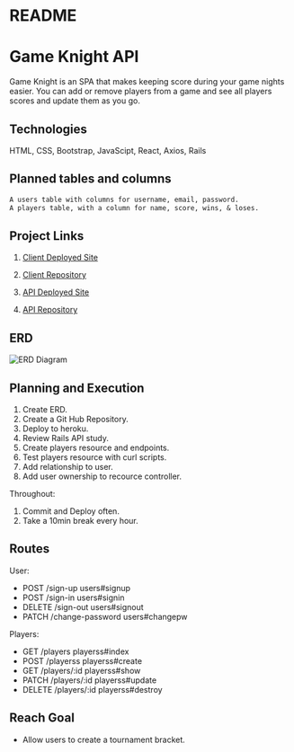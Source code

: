 # README

# Game Knight API
Game Knight is an SPA that makes keeping score during your game nights easier.
You can add or remove players from a game and see all players scores and update them as you go.

## Technologies
  HTML, CSS, Bootstrap, JavaScipt, React, Axios, Rails

## Planned tables and columns

```md
A users table with columns for username, email, password.
A players table, with a column for name, score, wins, & loses.
```

## Project Links
1. [Client Deployed Site]()

2. [Client Repository]()

3. [API Deployed Site]()

4. [API Repository]()

## ERD
![ERD Diagram]()

## Planning and Execution
1. Create ERD.
2. Create a Git Hub Repository.
3. Deploy to heroku.
3. Review Rails API study.
4. Create players resource and endpoints.
5. Test players resource with curl scripts.
6. Add relationship to user.
7. Add user ownership to recource controller.

Throughout:
1. Commit and Deploy often.
2. Take a 10min break every hour.


## Routes

User:
 * POST /sign-up     users#signup
 * POST /sign-in     users#signin
 * DELETE /sign-out  users#signout
 * PATCH /change-password  users#changepw

Players:
 * GET    /players     playerss#index
 * POST /playerss  playerss#create
 * GET    /players/:id     playerss#show
 * PATCH    /players/:id     playerss#update
 * DELETE /players/:id  playerss#destroy

## Reach Goal
- Allow users to create a tournament bracket.
